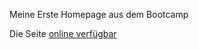 Meine Erste Homepage aus dem Bootcamp

Die Seite [online verfügbar ](https://fluffy-jelly-a17e9c.netlify.app/)

